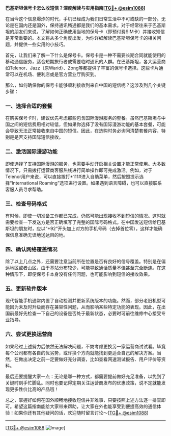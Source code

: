 **巴基斯坦保号卡怎么收短信？深度解读与实用指南[[TG💪+ @esim1088](https://t.me/s/esim1088)]**

在当今这个信息爆炸的时代，手机已经成为我们日常生活中不可或缺的一部分。无论是在国内还是国外，保持通讯畅通都是我们的基本需求。对于经常往来于巴基斯坦的朋友们来说，了解如何正确使用当地的保号卡（即预付费SIM卡）并接收短信是非常重要的。本文将从多个角度出发，为你详细解读巴基斯坦保号卡的相关问题，并提供一些实用的小技巧。

首先，让我们来了解一下什么是保号卡。保号卡是一种不需要长期合同就能使用的移动通信服务，适合短期旅行者或需要临时通讯的人群。在巴基斯坦，各大运营商如Telenor、Jazz（原Warid）、Zong等都提供了丰富的保号卡选择。这些卡片通常可以在机场、便利店或是官方营业厅购买到。

那么，如何确保你的保号卡能够顺利接收到来自中国的短信呢？这涉及到几个关键步骤：

### 一、选择合适的套餐

在购买保号卡时，建议优先考虑那些包含国际漫游服务的套餐。虽然巴基斯坦与中国之间的短信费用相对较低，但如果你选择了没有国际漫游功能的基本套餐，可能会导致无法正常接收来自中国的短信。因此，在选购时务必询问清楚套餐内容，特别是是否支持国际短信接收。

### 二、激活国际漫游功能

即使选择了支持国际漫游的服务，也需要手动开启相关设置才能正常使用。大多数情况下，只需拨打运营商客服热线进行简单操作即可完成激活。例如，对于Telenor用户来说，可以直接拨打*111#进入自助菜单，然后按照提示选择“International Roaming”选项进行设置。如果遇到语言障碍，也可以直接联系客服人员寻求帮助。

### 三、检查号码格式

有时候，即使一切准备工作都已完成，仍然可能出现接收不到短信的情况。这时就需要检查一下发送方是否正确填写了完整的国际号码格式。在中国发送短信给巴基斯坦的朋友时，应以“+92”开头加上对方的手机号码（去掉首位零），这样才能确保信息准确无误地送达目的地。

### 四、确认网络覆盖情况

除了以上几点之外，还需要注意当前所在位置是否有良好的信号覆盖。特别是在偏远地区或者山区，由于基站分布较少，可能导致通话质量不佳甚至完全断连。在这种情形下，即便保号卡本身没有任何问题，也可能影响到短信的接收效果。

### 五、更新软件版本

现代智能手机通常内置了自动检测并更新系统版本的功能。然而，部分老旧机型可能因为未及时升级而存在兼容性问题，从而影响某些特定功能的表现。因此，在出国前最好先检查一下自己的设备是否处于最新状态，必要时可前往维修中心接受专业指导。

### 六、尝试更换运营商

如果经过上述努力后依然无法解决问题，不妨考虑更换另一家运营商试试看。毕竟每个公司都有各自的优劣势，或许换个方向就能找到更适合自己的解决方案。当然，在做出决定之前一定要做好充分调查，比如查看网速测试报告、用户评价等资料。

最后还要提醒大家一点：无论是哪一种方式，都需要提前做好充足准备，以免到了关键时刻手忙脚乱。同时也要记得定期关注运营商发布的优惠政策，说不定就能发现更多性价比高的产品哦！

总之，掌握好如何在国外顺畅地接收短信并非难事，只要按照上述方法逐一排查即可。希望这篇指南能给大家带来帮助，让大家在外也能享受到便捷高效的通信体验！如果你还有其他疑问的话，欢迎随时留言讨论～[[TG💪+ @esim1088](https://t.me/s/esim1088)]

---

[[TG💪+ @esim1088](https://t.me/s/esim1088) ![Image](https://i.postimg.cc/4NQfJmqS/Snipaste-2025-05-13-00-14-12.png)]